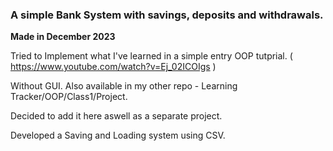 ### A simple Bank System with savings, deposits and withdrawals. 
**Made in December 2023**

Tried to Implement what I've learned in a simple entry OOP tutprial. ( https://www.youtube.com/watch?v=Ej_02ICOIgs )  

Without GUI. Also available in my other repo - Learning Tracker/OOP/Class1/Project. 

Decided to add it here aswell as a separate project.

Developed a Saving and Loading system using CSV.
